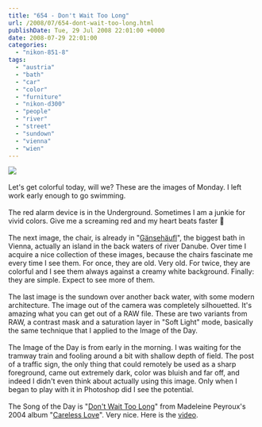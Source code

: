 ```yaml
---
title: "654 - Don't Wait Too Long"
url: /2008/07/654-dont-wait-too-long.html
publishDate: Tue, 29 Jul 2008 22:01:00 +0000
date: 2008-07-29 22:01:00
categories: 
  - "nikon-851-8"
tags: 
  - "austria"
  - "bath"
  - "car"
  - "color"
  - "furniture"
  - "nikon-d300"
  - "people"
  - "river"
  - "street"
  - "sundown"
  - "vienna"
  - "wien"
---
```

<a href="https://d25zfm9zpd7gm5.cloudfront.net/1200x1200/2008/20080728_083545_ps.jpg" target="_blank"><img src="https://d25zfm9zpd7gm5.cloudfront.net/0600x0600/2008/20080728_083545_ps.jpg"/></a><br/><br/>Let's get colorful today, will we? These are the images of Monday. I left work early enough to go swimming.<br/><br/><a href="https://d25zfm9zpd7gm5.cloudfront.net/1200x1200/2008/20080728_163540_nx.jpg" target="_blank"><img alt="" border="0" src="https://d25zfm9zpd7gm5.cloudfront.net/0150x0150/2008/20080728_163540_nx.jpg" style="margin: 0pt 10px 0pt 0px; float: left;"/></a> The red alarm device is in the Underground. Sometimes I am a junkie for vivid colors. Give me a screaming red and my heart beats faster 🙂<br/><br/><a href="https://d25zfm9zpd7gm5.cloudfront.net/1200x1200/2008/20080728_194453_ps.jpg" target="_blank"><img alt="" border="0" src="https://d25zfm9zpd7gm5.cloudfront.net/0150x0150/2008/20080728_194453_ps.jpg" style="margin: 0pt 0px 0pt 10px; float: right;"/></a> The next image, the chair, is already in "<a href="http://maps.google.com/?ie=UTF8&ll=48.228675,16.430848&spn=0.01145,0.027509&t=h&z=16" target="_blank">Gänsehäufl</a>", the biggest bath in Vienna, actually an island in the back waters of river Danube. Over time I acquire a nice collection of these images, because the chairs fascinate me every time I see them. For once, they are old. Very old. For twice, they are colorful and I see them always against a creamy white background. Finally: they are simple. Expect to see more of them.<br/><br/><a href="https://d25zfm9zpd7gm5.cloudfront.net/1200x1200/2008/20080728_201110_ps.jpg" target="_blank"><img alt="" border="0" src="https://d25zfm9zpd7gm5.cloudfront.net/0150x0150/2008/20080728_201110_ps.jpg" style="margin: 0pt 10px 0pt 0px; float: left;"/></a> The last image is the sundown over another back water, with some modern architecture. The image out of the camera was completely silhouetted. It's amazing what you can get out of a RAW file. These are two variants from RAW, a contrast mask and a saturation layer in "Soft Light" mode, basically the same technique that I applied to the Image of the Day. <br/><br/>The Image of the Day is from early in the morning. I was waiting for the tramway train and fooling around a bit with shallow depth of field. The post of a traffic sign, the only thing that could remotely be used as a sharp foreground, came out extremely dark, color was bluish and far off, and indeed I didn't even think about actually using this image. Only when I began to play with it in Photoshop did I see the potential. <br/><br/>The Song of the Day is "<a href="http://www.azlyrics.com/lyrics/madeleinepeyroux/dontwaittoolong.html" target="_blank">Don't Wait Too Long</a>" from Madeleine Peyroux's 2004 album "<a href="http://www.amazon.com/Careless-Love-Madeleine-Peyroux/dp/B0002NRRAG" target="_blank">Careless Love</a>". Very nice. Here is the <a href="http://www.youtube.com/watch?v=DgvguMwkqtk" target="_blank">video</a>.

